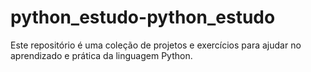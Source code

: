 # python_estudo-python_estudo
Este repositório é uma coleção de projetos e exercícios para ajudar no aprendizado e prática da linguagem Python.
